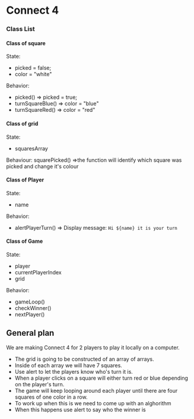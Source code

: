 # Connect 4 

### Class List 

#### Class of square 
State:
- picked = false;
- color = "white"

Behavior:
- picked() => picked = true;
- turnSquareBlue() => color = "blue"
- turnSquareRed() => color =  "red"

#### Class of grid
State:
- squaresArray

Behaviour:
squarePicked() =>the function will identify which square was picked and change it's colour 

#### Class of Player
State:
- name

Behavior:
- alertPlayerTurn() => Display message: `Hi ${name} it is your turn` 

#### Class of Game
State:
- player
- currentPlayerIndex
- grid

Behavior:
- gameLoop()
- checkWinner()
- nextPlayer()

## General plan 
We are making Connect 4 for 2 players to play it locally on a computer.
- The grid is going  to be constructed of an array of arrays.
- Inside of each array we will have 7 squares.
- Use alert to let the players know who's turn it is.
- When  a player clicks on a square will either turn red or blue depending on the player's turn.
- The game will keep looping around each player until there are four squares of one color in a row.
- To work up when this is we need to come up with an alghorithm 
- When this happens use alert to say who the winner is 
